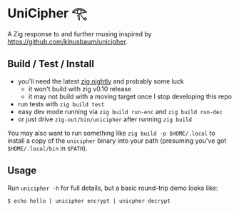 # UniCipher 𓂀

A Zig response to and further musing inspired by <https://github.com/klnusbaum/unicipher>.

## Build / Test / Install

- you'll need the latest [zig nightly](https://ziglang.org/download/) and probably some luck
  - it won't build with zig v0.10 release
  - it may not build with a moving target once I stop developing this repo
- run tests with `zig build test`
- easy dev mode running via `zig build run-enc` and `zig build run-dec`
- or just drive `zig-out/bin/unicipher` after running `zig build`

You may also want to run something like `zig build -p $HOME/.local` to install
a copy of the `unicipher` binary into your path (presuming you've got
`$HOME/.local/bin` in `$PATH`).

## Usage

Run `unicipher -h` for full details, but a basic round-trip demo looks like:
```shell
$ echo hello | unicipher encrypt | unicpher decrypt
```

